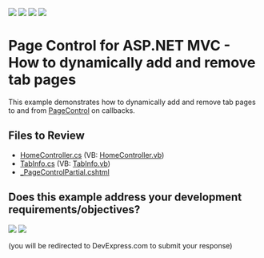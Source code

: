 <!-- default badges list -->
![](https://img.shields.io/endpoint?url=https://codecentral.devexpress.com/api/v1/VersionRange/128553000/14.1.3%2B)
[![](https://img.shields.io/badge/Open_in_DevExpress_Support_Center-FF7200?style=flat-square&logo=DevExpress&logoColor=white)](https://supportcenter.devexpress.com/ticket/details/E4864)
[![](https://img.shields.io/badge/📖_How_to_use_DevExpress_Examples-e9f6fc?style=flat-square)](https://docs.devexpress.com/GeneralInformation/403183)
[![](https://img.shields.io/badge/💬_Leave_Feedback-feecdd?style=flat-square)](#does-this-example-address-your-development-requirementsobjectives)
<!-- default badges end -->

# Page Control for ASP.NET MVC - How to dynamically add and remove tab pages

This example demonstrates how to dynamically add and remove tab pages to and from [PageControl](https://docs.devexpress.com/AspNetMvc/8970/components/site-navigation-and-layout/pagecontrol) on callbacks.

## Files to Review

* [HomeController.cs](./CS/E4864/Controllers/HomeController.cs) (VB: [HomeController.vb](./VB/E4864/Controllers/HomeController.vb))
* [TabInfo.cs](./CS/E4864/Models/TabInfo.cs) (VB: [TabInfo.vb](./VB/E4864/Models/TabInfo.vb))
* [_PageControlPartial.cshtml](./CS/E4864/Views/Home/_PageControlPartial.cshtml)
<!-- feedback -->
## Does this example address your development requirements/objectives?

[<img src="https://www.devexpress.com/support/examples/i/yes-button.svg"/>](https://www.devexpress.com/support/examples/survey.xml?utm_source=github&utm_campaign=asp-net-mvc-pagecontrol-dynamically-add-remove-tab-pages&~~~was_helpful=yes) [<img src="https://www.devexpress.com/support/examples/i/no-button.svg"/>](https://www.devexpress.com/support/examples/survey.xml?utm_source=github&utm_campaign=asp-net-mvc-pagecontrol-dynamically-add-remove-tab-pages&~~~was_helpful=no)

(you will be redirected to DevExpress.com to submit your response)
<!-- feedback end -->

